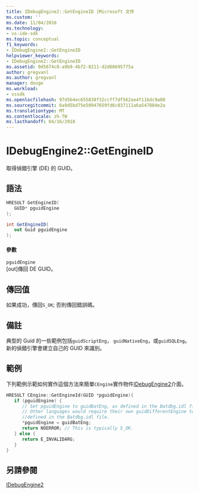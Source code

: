 ```yaml
---
title: IDebugEngine2::GetEngineID |Microsoft 文件
ms.custom: ''
ms.date: 11/04/2016
ms.technology:
- vs-ide-sdk
ms.topic: conceptual
f1_keywords:
- IDebugEngine2::GetEngineID
helpviewer_keywords:
- IDebugEngine2::GetEngineID
ms.assetid: 0d5674c8-a9b9-4b72-8211-d2d68695775a
author: gregvanl
ms.author: gregvanl
manager: douge
ms.workload:
- vssdk
ms.openlocfilehash: 97d5b4ec655838f32ccff7df562ae4f11bdc9a00
ms.sourcegitcommit: 6a9d5bd75e50947659fd6c837111a6a547884e2a
ms.translationtype: MT
ms.contentlocale: zh-TW
ms.lasthandoff: 04/16/2018
---
```

# <a name="idebugengine2getengineid"></a>IDebugEngine2::GetEngineID
取得偵錯引擎 (DE) 的 GUID。  
  
## <a name="syntax"></a>語法  
  
```cpp  
HRESULT GetEngineID(   
   GUID* pguidEngine  
);  
```  
  
```csharp  
int GetEngineID(   
   out Guid pguidEngine  
);  
```  
  
#### <a name="parameters"></a>參數  
 `pguidEngine`  
 [out]傳回 DE GUID。  
  
## <a name="return-value"></a>傳回值  
 如果成功，傳回`S_OK`; 否則傳回錯誤碼。  
  
## <a name="remarks"></a>備註  
 典型的 Guid 的一些範例包括`guidScriptEng`， `guidNativeEng`，或`guidSQLEng`。 新的偵錯引擎會建立自己的 GUID 來識別。  
  
## <a name="example"></a>範例  
 下列範例示範如何實作這個方法來簡單`CEngine`實作物件[IDebugEngine2](../../../extensibility/debugger/reference/idebugengine2.md)介面。  
  
```cpp  
HRESULT CEngine::GetEngineId(GUID *pguidEngine){    
   if (pguidEngine) {    
      // Set pguidEngine to guidBatEng, as defined in the Batdbg.idl file.    
      // Other languages would require their own guidDifferentEngine to be  
      //defined in the Batdbg.idl file.    
      *pguidEngine = guidBatEng;    
      return NOERROR; // This is typically S_OK.    
   } else {  
      return E_INVALIDARG;    
   }    
}    
```  
  
## <a name="see-also"></a>另請參閱  
 [IDebugEngine2](../../../extensibility/debugger/reference/idebugengine2.md)